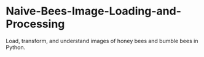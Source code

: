 # Naive-Bees-Image-Loading-and-Processing
Load, transform, and understand images of honey bees and bumble bees in Python.
